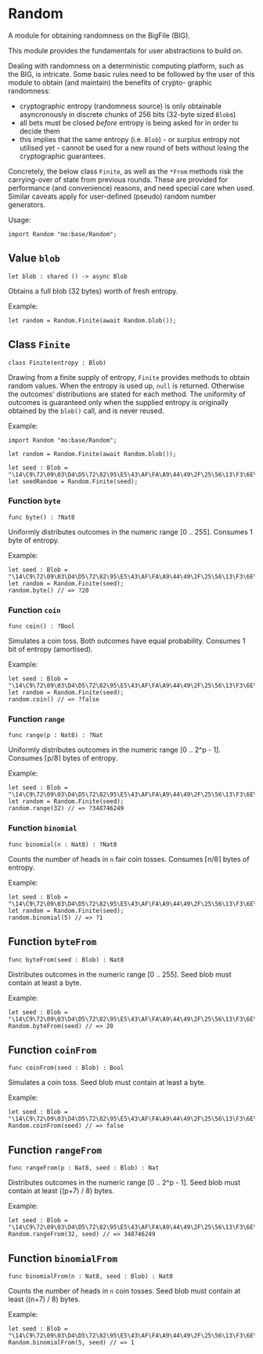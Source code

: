 # Random
A module for obtaining randomness on the BigFile (BIG).

This module provides the fundamentals for user abstractions to build on.

Dealing with randomness on a deterministic computing platform, such
as the BIG, is intricate. Some basic rules need to be followed by the
user of this module to obtain (and maintain) the benefits of crypto-
graphic randomness:

- cryptographic entropy (randomness source) is only obtainable
  asyncronously in discrete chunks of 256 bits (32-byte sized `Blob`s)
- all bets must be closed *before* entropy is being asked for in
  order to decide them
- this implies that the same entropy (i.e. `Blob`) - or surplus entropy
  not utilised yet - cannot be used for a new round of bets without
  losing the cryptographic guarantees.

Concretely, the below class `Finite`, as well as the
`*From` methods risk the carrying-over of state from previous rounds.
These are provided for performance (and convenience) reasons, and need
special care when used. Similar caveats apply for user-defined (pseudo)
random number generators.

Usage:
```motoko no-repl
import Random "mo:base/Random";
```

## Value `blob`
``` motoko no-repl
let blob : shared () -> async Blob
```

Obtains a full blob (32 bytes) worth of fresh entropy.

Example:
```motoko no-repl
let random = Random.Finite(await Random.blob());
```

## Class `Finite`

``` motoko no-repl
class Finite(entropy : Blob)
```

Drawing from a finite supply of entropy, `Finite` provides
methods to obtain random values. When the entropy is used up,
`null` is returned. Otherwise the outcomes' distributions are
stated for each method. The uniformity of outcomes is
guaranteed only when the supplied entropy is originally obtained
by the `blob()` call, and is never reused.

Example:
```motoko no-repl
import Random "mo:base/Random";

let random = Random.Finite(await Random.blob());

let seed : Blob = "\14\C9\72\09\03\D4\D5\72\82\95\E5\43\AF\FA\A9\44\49\2F\25\56\13\F3\6E\C7\B0\87\DC\76\08\69\14\CF";
let seedRandom = Random.Finite(seed);
```

### Function `byte`
``` motoko no-repl
func byte() : ?Nat8
```

Uniformly distributes outcomes in the numeric range [0 .. 255].
Consumes 1 byte of entropy.

Example:
```motoko no-repl
let seed : Blob = "\14\C9\72\09\03\D4\D5\72\82\95\E5\43\AF\FA\A9\44\49\2F\25\56\13\F3\6E\C7\B0\87\DC\76\08\69\14\CF";
let random = Random.Finite(seed);
random.byte() // => ?20
```


### Function `coin`
``` motoko no-repl
func coin() : ?Bool
```

Simulates a coin toss. Both outcomes have equal probability.
Consumes 1 bit of entropy (amortised).

Example:
```motoko no-repl
let seed : Blob = "\14\C9\72\09\03\D4\D5\72\82\95\E5\43\AF\FA\A9\44\49\2F\25\56\13\F3\6E\C7\B0\87\DC\76\08\69\14\CF";
let random = Random.Finite(seed);
random.coin() // => ?false
```


### Function `range`
``` motoko no-repl
func range(p : Nat8) : ?Nat
```

Uniformly distributes outcomes in the numeric range [0 .. 2^p - 1].
Consumes ⌈p/8⌉ bytes of entropy.

Example:
```motoko no-repl
let seed : Blob = "\14\C9\72\09\03\D4\D5\72\82\95\E5\43\AF\FA\A9\44\49\2F\25\56\13\F3\6E\C7\B0\87\DC\76\08\69\14\CF";
let random = Random.Finite(seed);
random.range(32) // => ?348746249
```


### Function `binomial`
``` motoko no-repl
func binomial(n : Nat8) : ?Nat8
```

Counts the number of heads in `n` fair coin tosses.
Consumes ⌈n/8⌉ bytes of entropy.

Example:
```motoko no-repl
let seed : Blob = "\14\C9\72\09\03\D4\D5\72\82\95\E5\43\AF\FA\A9\44\49\2F\25\56\13\F3\6E\C7\B0\87\DC\76\08\69\14\CF";
let random = Random.Finite(seed);
random.binomial(5) // => ?1
```

## Function `byteFrom`
``` motoko no-repl
func byteFrom(seed : Blob) : Nat8
```

Distributes outcomes in the numeric range [0 .. 255].
Seed blob must contain at least a byte.

Example:
```motoko no-repl
let seed : Blob = "\14\C9\72\09\03\D4\D5\72\82\95\E5\43\AF\FA\A9\44\49\2F\25\56\13\F3\6E\C7\B0\87\DC\76\08\69\14\CF";
Random.byteFrom(seed) // => 20
```

## Function `coinFrom`
``` motoko no-repl
func coinFrom(seed : Blob) : Bool
```

Simulates a coin toss.
Seed blob must contain at least a byte.

Example:
```motoko no-repl
let seed : Blob = "\14\C9\72\09\03\D4\D5\72\82\95\E5\43\AF\FA\A9\44\49\2F\25\56\13\F3\6E\C7\B0\87\DC\76\08\69\14\CF";
Random.coinFrom(seed) // => false
```

## Function `rangeFrom`
``` motoko no-repl
func rangeFrom(p : Nat8, seed : Blob) : Nat
```

Distributes outcomes in the numeric range [0 .. 2^p - 1].
Seed blob must contain at least ((p+7) / 8) bytes.

Example:
```motoko no-repl
let seed : Blob = "\14\C9\72\09\03\D4\D5\72\82\95\E5\43\AF\FA\A9\44\49\2F\25\56\13\F3\6E\C7\B0\87\DC\76\08\69\14\CF";
Random.rangeFrom(32, seed) // => 348746249
```

## Function `binomialFrom`
``` motoko no-repl
func binomialFrom(n : Nat8, seed : Blob) : Nat8
```

Counts the number of heads in `n` coin tosses.
Seed blob must contain at least ((n+7) / 8) bytes.

Example:
```motoko no-repl
let seed : Blob = "\14\C9\72\09\03\D4\D5\72\82\95\E5\43\AF\FA\A9\44\49\2F\25\56\13\F3\6E\C7\B0\87\DC\76\08\69\14\CF";
Random.binomialFrom(5, seed) // => 1
```
